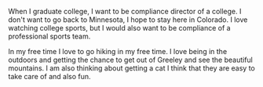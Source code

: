 <!DOCTYPE html>
<html lang="en">
  
<head>
   <meta charset="utf-8">
   <meta name="viewpoint" content="width=device-width">
  <title>BACS 200 - Page Template</title>
</head>
 
 <body>
    <h1<HTML Page</h1>
    <p>When I graduate college, I want to be compliance director of a college. I don't want to go back to Minnesota, I hope to stay here in Colorado. I love watching college sports, but I would also want to be compliance of a professional sports team.</p>
    <p>In my free time I love to go hiking in my free time. I love being in the outdoors and getting the chance to get out of Greeley and see the beautiful mountains. I am also thinking about getting a cat I think that they are easy to take care of and also fun.</p>
</body>
    
</html>
    
